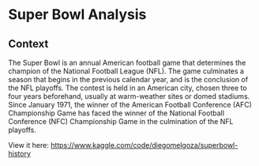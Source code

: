 # Super Bowl Analysis

## Context

The Super Bowl is an annual American football game that determines the champion of the National Football League (NFL). The game culminates a season that begins in the previous calendar year, and is the conclusion of the NFL playoffs. The contest is held in an American city, chosen three to four years beforehand, usually at warm-weather sites or domed stadiums. Since January 1971, the winner of the American Football Conference (AFC) Championship Game has faced the winner of the National Football Conference (NFC) Championship Game in the culmination of the NFL playoffs.


View it here: https://www.kaggle.com/code/diegomelgoza/superbowl-history
